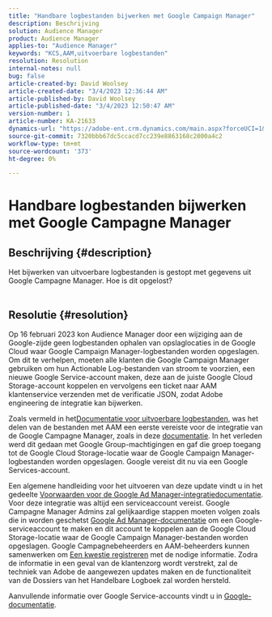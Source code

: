 ```yaml
---
title: "Handbare logbestanden bijwerken met Google Campaign Manager"
description: Beschrijving
solution: Audience Manager
product: Audience Manager
applies-to: "Audience Manager"
keywords: "KCS,AAM,uitvoerbare logbestanden"
resolution: Resolution
internal-notes: null
bug: false
article-created-by: David Woolsey
article-created-date: "3/4/2023 12:36:44 AM"
article-published-by: David Woolsey
article-published-date: "3/4/2023 12:50:47 AM"
version-number: 1
article-number: KA-21633
dynamics-url: "https://adobe-ent.crm.dynamics.com/main.aspx?forceUCI=1&pagetype=entityrecord&etn=knowledgearticle&id=5a0c719f-24ba-ed11-83fe-6045bd006239"
source-git-commit: 7320bbb67dc5ccacd7cc239e8863168c2000a4c2
workflow-type: tm+mt
source-wordcount: '373'
ht-degree: 0%

---
```


# Handbare logbestanden bijwerken met Google Campagne Manager

## Beschrijving {#description}

Het bijwerken van uitvoerbare logbestanden is gestopt met gegevens uit Google Campagne Manager. Hoe is dit opgelost?
<br> 

## Resolutie {#resolution}


Op 16 februari 2023 kon Audience Manager door een wijziging aan de Google-zijde geen logbestanden ophalen van opslaglocaties in de Google Cloud waar Google Campaign Manager-logbestanden worden opgeslagen. Om dit te verhelpen, moeten alle klanten die Google Campaign Manager gebruiken om hun Actionable Log-bestanden van stroom te voorzien, een nieuwe Google Service-account maken, deze aan de juiste Google Cloud Storage-account koppelen en vervolgens een ticket naar AAM klantenservice verzenden met de verificatie JSON, zodat Adobe engineering de integratie kan bijwerken.

Zoals vermeld in het[Documentatie voor uitvoerbare logbestanden](https://experienceleague.adobe.com/docs/audience-manager/user-guide/implementation-integration-guides/media-data-integration/actionable-log-files.html?lang=en), was het delen van de bestanden met AAM een eerste vereiste voor de integratie van de Google Campagne Manager, zoals in deze [documentatie](https://experienceleague.adobe.com/docs/audience-manager/user-guide/reporting/audience-optimization-reports/audience-optimization-advertisers/import-dcm.html?lang=en). In het verleden werd dit gedaan met Google Group-machtigingen en gaf die groep toegang tot de Google Cloud Storage-locatie waar de Google Campaign Manager-logbestanden worden opgeslagen. Google vereist dit nu via een Google Services-account.

Een algemene handleiding voor het uitvoeren van deze update vindt u in het gedeelte [Voorwaarden voor de Google Ad Manager-integratiedocumentatie](https://experienceleague.adobe.com/docs/audience-manager/user-guide/reporting/audience-optimization-reports/audience-optimization-publishers/import-dfp.html?lang=en). Voor deze integratie was altijd een serviceaccount vereist. Google Campagne Manager Admins zal gelijkaardige stappen moeten volgen zoals die in worden geschetst [Google Ad Manager-documentatie](https://experienceleague.adobe.com/docs/audience-manager/user-guide/reporting/audience-optimization-reports/audience-optimization-publishers/import-dfp.html?lang=en) om een Google-serviceaccount te maken en dit account te koppelen aan de Google Cloud Storage-locatie waar de Google Campaign Manager-bestanden worden opgeslagen. Google Campagnebeheerders en AAM-beheerders kunnen samenwerken om [Een kwestie registreren](https://experienceleague.adobe.com/docs/customer-one/using/home.html) met de nodige informatie. Zodra de informatie in een geval van de klantenzorg wordt verstrekt, zal de techniek van Adobe de aangewezen updates maken en de functionaliteit van de Dossiers van het Handelbare Logboek zal worden hersteld.

Aanvullende informatie over Google Service-accounts vindt u in [Google-documentatie](https://cloud.google.com/iam/docs/service-accounts-create#creating_a_service_account).

